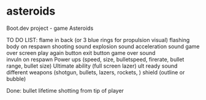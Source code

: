 # asteroids
Boot.dev project - game Asteroids

TO DO LIST:
    flame in back (or 3 blue rings for propulsion visual)
    flashing body on respawn
    shooting sound
    explosion sound
    acceleration sound
    game over screen
    play again button
    exit button
    game over sound    
    invuln on respawn
    Power ups (speed, size, bulletspeed, firerate, bullet range, bullet size)
    Ultimate ability (full screen lazer)
    ult ready sound 
    different weapons (shotgun, bullets, lazers, rockets, )
    shield (outline or bubble)

Done:
    bullet lifetime
    shotting from tip of player

    